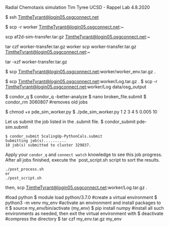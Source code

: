 Radial Chemotaxis simulation
Tim Tyree
UCSD - Rappel Lab
4.8.2020


<!-- #log onto osg connect (which has nice tutorials) -->
$ ssh TimtheTyrant@login05.osgconnect.net
<!-- enter pw (hint:check phone) -->
<!-- pw hint english cmail -->

<!-- copy file to the open science grid using scp-->
$ scp -r worker TimtheTyrant@login05.osgconnect.net:~

scp af2d-sim-transfer.tar.gz TimtheTyrant@login05.osgconnect.net:~

<!-- pack  -->
tar czf worker-transfer.tar.gz worker
scp worker-transfer.tar.gz TimtheTyrant@login05.osgconnect.net:~

<!-- unpack  -->
tar -xzf worker-transfer.tar.gz

<!-- copy file from the open science grid using scp-->
$ scp TimtheTyrant@login05.osgconnect.net:worker/worker_env.tar.gz .

<!-- copy output from osg  -->
$ scp TimtheTyrant@login05.osgconnect.net:worker/Log.tar.gz .
$ scp -r TimtheTyrant@login05.osgconnect.net:worker/Log data/osg_output



<!-- debug an already submitted job -->
$ condor_q
$ condor_q -better-analyze
$ nano broken_file.submit
$ condor_rm 3060807 #removes old jobs

<!-- test pde_sim_worker.py -->
$ chmod +x pde_sim_worker.py
$ ./pde_sim_worker.py 1 2 3 4 5 0.005 10


<!-- HTCondor Workflow for a given .submit file -->
Let us submit the job listed in the .submit file.
$ condor_submit pde-sim.submit

    $ condor_submit ScalingUp-PythonCals.submit
    Submitting job(s)..........
    10 job(s) submitted to cluster 329837.

Apply your `condor_q` and `connect watch` knowledge to see this job progress. After all
jobs finished, execute the `post_script.sh  script to sort the results.

    ./post_process.sh
    or
    ./post_script.sh

then,
scp TimtheTyrant@login05.osgconnect.net:worker/Log.tar.gz .
<!--queue command tricks-->
<!-- arguments = $(x_low) $(x_high) $(y_low) $(y_high)
# Queue command  list
queue x_low, x_high, y_low, y_high from (
-9 9 -9 9
-8 8 -8 8
-7 7 -7 7
-6 6 -6 6
-5 5 -5 5
-4 4 -4 4
-3 3 -3 3
-2 2 -2 2
-1 1 -1 1
)

# Queue from file
Queue from <filename>

# Queue outside .submit file without a Queue call
condor_submit cook.sub -queue in *.dat
or
dir /b *.dat | condor_submit cook.sub -que from -
 -->

<!--  Make a new virtual environment -->
#load python
$ module load python/3.7.0
#create a virtual environment
$ python3 -m venv my_env
#activate an environment and install packages to it
$ source my_env/bin/activate
(my_env) $ pip install numpy
#install all such environments as needed, then exit the virtual environment with
$ deactivate
#compress the directory
$ tar czf my_env.tar.gz my_env
